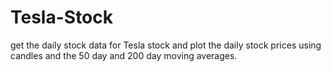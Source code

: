 # Tesla-Stock
get the daily stock data for Tesla stock and plot the daily stock prices using candles and the 50 day and 200 day moving averages.
